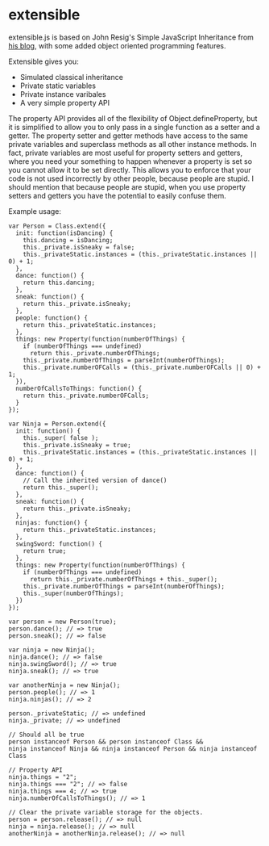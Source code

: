 extensible
==========

extensible.js is based on John Resig's Simple JavaScript Inheritance from [his blog](http://ejohn.org/blog/simple-javascript-inheritance/), with some added object oriented programming features.

Extensible gives you:

+ Simulated classical inheritance
+ Private static variables
+ Private instance varibales
+ A very simple property API
 
The property API provides all of the flexibility of Object.defineProperty, but it is simplified to allow you to only pass in a single function as a setter and a getter.  The property setter and getter methods have access to the same private variables and superclass methods as all other instance methods.  In fact, private variables are most useful for property setters and getters, where you need your something to happen whenever a property is set so you cannot allow it to be set directly.  This allows you to enforce that your code is not used incorrectly by other people, because people are stupid.  I should mention that because people are stupid, when you use property setters and getters you have the potential to easily confuse them.

Example usage:
```
var Person = Class.extend({
  init: function(isDancing) {
    this.dancing = isDancing;
    this._private.isSneaky = false;
    this._privateStatic.instances = (this._privateStatic.instances || 0) + 1;
  },
  dance: function() {
    return this.dancing;
  },
  sneak: function() {
    return this._private.isSneaky;
  },
  people: function() {
    return this._privateStatic.instances;
  },
  things: new Property(function(numberOfThings) {
    if (numberOfThings === undefined)
      return this._private.numberOfThings;
    this._private.numberOfThings = parseInt(numberOfThings);
    this._private.numberOFCalls = (this._private.numberOFCalls || 0) + 1;
  }),
  numberOfCallsToThings: function() {
    return this._private.numberOFCalls;
  }
});
 
var Ninja = Person.extend({
  init: function() {
    this._super( false );
    this._private.isSneaky = true;
    this._privateStatic.instances = (this._privateStatic.instances || 0) + 1;
  },
  dance: function() {
    // Call the inherited version of dance()
    return this._super();
  },
  sneak: function() {
    return this._private.isSneaky;
  },
  ninjas: function() {
    return this._privateStatic.instances;
  },
  swingSword: function() {
    return true;
  },
  things: new Property(function(numberOfThings) {
    if (numberOfThings === undefined)
      return this._private.numberOfThings + this._super();
    this._private.numberOfThings = parseInt(numberOfThings);
    this._super(numberOfThings);
  })
});
 
var person = new Person(true);
person.dance(); // => true
person.sneak(); // => false
 
var ninja = new Ninja();
ninja.dance(); // => false
ninja.swingSword(); // => true
ninja.sneak(); // => true

var anotherNinja = new Ninja();
person.people(); // => 1
ninja.ninjas(); // => 2

person._privateStatic; // => undefined
ninja._private; // => undefined

// Should all be true 
person instanceof Person && person instanceof Class &&
ninja instanceof Ninja && ninja instanceof Person && ninja instanceof Class

// Property API
ninja.things = "2";
ninja.things === "2"; // => false
ninja.things === 4; // => true
ninja.numberOfCallsToThings(); // => 1

// Clear the private variable storage for the objects.
person = person.release(); // => null
ninja = ninja.release(); // => null
anotherNinja = anotherNinja.release(); // => null
```
